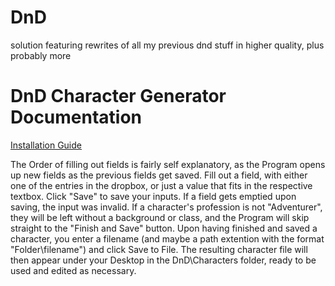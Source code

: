 # DnD
solution featuring rewrites of all my previous dnd stuff in higher quality, plus probably more

# DnD Character Generator Documentation

[Installation Guide](https://youtu.be/OZEWv6PiY08)

The Order of filling out fields is fairly self explanatory, as the Program opens up new fields as the previous fields get saved.
Fill out a field, with either one of the entries in the dropbox, or just a value that fits in the respective textbox.
Click "Save" to save your inputs. If a field gets emptied upon saving, the input was invalid.
If a character's profession is not "Adventurer", they will be left without a background or class, and the Program will skip straight to the "Finish and Save" button.
Upon having finished and saved a character, you enter a filename (and maybe a path extention with the format "Folder\filename") and click Save to File.
The resulting character file will then appear under your Desktop in the DnD\Characters folder, ready to be used and edited as necessary.
